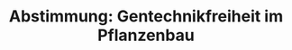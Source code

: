 ---
layout: abstimmung
title: "Abstimmung: Gentechnikfreiheit im Pflanzenbau"
categories:
 - Gentechnik
 - Ernährung
categories:
 - Ernährung
 - Verbraucherschutz
 - Landwirtschaft
tags:
 - Gentechnik
 - Pflanzenbau
 - EU
abstimmung:
 legislaturperiode: 18
 bundestagssitzung: 36
 abstimmung: 4
links:
 - title: https://www.bundestag.de/parlament/plenum/abstimmung/abstimmung?id=277
   url: https://www.bundestag.de/parlament/plenum/abstimmung/abstimmung?id=277
 - title: http://www.abgeordnetenwatch.de/nationale_ausnahmeregelungen_beim_anbau_von_gentechnik-1105-666.html
   url: http://www.abgeordnetenwatch.de/nationale_ausnahmeregelungen_beim_anbau_von_gentechnik-1105-666.html
data:
 - title: Abstimmungsergebnis 20140522_4-data.pdf
   url: /res/abstimmungsliste/20140522_4-data.pdf
 - title: Abstimmungsergebnis 20140522_4_xls-data.csv
   url: /res/abstimmungsliste/analyses/20140522_4_xls-data.csv
documents:
 - title: Drucksache 18/01450.pdf
   url: http://dip21.bundestag.de/dip21/btd/18/014/1801450.pdf
   local: /res/abstimmungsdaten/018-036-04/1801450.pdf
preview: |
     Deutscher Bundestag
    
     36. Sitzung des Deutschen Bundestages
     am Donnerstag, 22.Mai 2014
     Endgültiges Ergebnis der Namentlichen Abstimmung Nr. 4
    
     Antrag der Fraktionen CDU/CSU und SPD
     Grüne Gentechnik - Sorgen und Vorbehalte der Menschen ernst nehmen, Selbstbestimmung
     stärken, Wahlfreiheit ermöglichen
     - Drucksache 18/1450 -
    
     Abgegebene Stimmen insgesamt:
    
     565
     66
    
     Nicht abgegebene Stimmen:
     Ja-Stimmen:
    
     459
    
     Nein-Stimmen:
    
     106
    
     Enthaltungen:
    
     0
    
     Ungültige:
    
     0
    
     Berlin, den 05.06.2014
    
     Beginn: 19:43
     Ende: 19:46
---